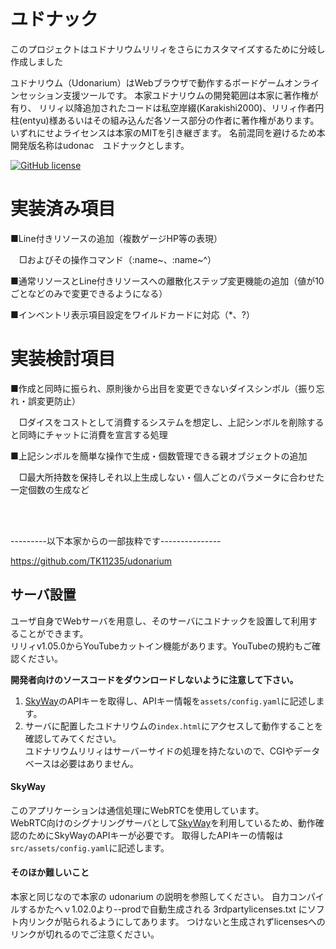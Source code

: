 # ユドナック

このプロジェクトはユドナリウムリリィをさらにカスタマイズするために分岐し作成しました

ユドナリウム（Udonarium）はWebブラウザで動作するボードゲームオンラインセッション支援ツールです。
本家ユドナリウムの開発範囲は本家に著作権が有り、
リリィ以降追加されたコードは私空岸綴(Karakishi2000)、リリィ作者円柱(entyu)様あるいはその組み込んだ各ソース部分の作者に著作権があります。
いずれにせよライセンスは本家のMITを引き継ぎます。
名前混同を避けるため本開発版名称はudonac　ユドナックとします。

[![GitHub license](https://img.shields.io/badge/license-MIT-blue.svg)](https://github.com/TK11235/udonarium/blob/master/LICENSE)

# 実装済み項目
■Line付きリソースの追加（複数ゲージHP等の表現）

　□およびその操作コマンド（:name~、:name~^）

■通常リソースとLine付きリソースへの離散化ステップ変更機能の追加（値が10ごとなどのみで変更できるようになる）

■インベントリ表示項目設定をワイルドカードに対応（*、?）

# 実装検討項目
■作成と同時に振られ、原則後から出目を変更できないダイスシンボル（振り忘れ・誤変更防止）

　□ダイスをコストとして消費するシステムを想定し、上記シンボルを削除すると同時にチャットに消費を宣言する処理

■上記シンボルを簡単な操作で生成・個数管理できる親オブジェクトの追加

　□最大所持数を保持しそれ以上生成しない・個人ごとのパラメータに合わせた一定個数の生成など

<br/><br/>

---------以下本家からの一部抜粋です---------------

https://github.com/TK11235/udonarium

## サーバ設置
ユーザ自身でWebサーバを用意し、そのサーバにユドナックを設置して利用することができます。  
リリィv1.05.0からYouTubeカットイン機能があります。YouTubeの規約もご確認ください。




**開発者向けのソースコードをダウンロードしないように注意して下さい。**
1. [SkyWay](https://webrtc.ecl.ntt.com/)のAPIキーを取得し、APIキー情報を`assets/config.yaml`に記述します。
1. サーバに配置したユドナリウムの`index.html`にアクセスして動作することを確認してみてください。  
ユドナリウムリリィはサーバーサイドの処理を持たないので、CGIやデータベースは必要はありません。

#### SkyWay
このアプリケーションは通信処理にWebRTCを使用しています。  
WebRTC向けのシグナリングサーバとして[SkyWay](https://webrtc.ecl.ntt.com/)を利用しているため、動作確認のためにSkyWayのAPIキーが必要です。
取得したAPIキーの情報は`src/assets/config.yaml`に記述します。

#### そのほか難しいこと
本家と同じなので本家の udonarium の説明を参照してください。
自力コンパイルするかたへｖ1.02.0より--prodで自動生成される 3rdpartylicenses.txt にソフト内リンクが貼られるようにしてあります。
つけないと生成されずlicensesへのリンクが切れるのでご注意ください。


